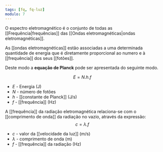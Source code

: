 ```yaml
---
tags: [fq, fq-luz]
modulo: 7
---
```


O espectro eletromagnético é o conjunto de todas as [[Frequência|frequências]] das [[Ondas eletromagnéticas|ondas eletromagnéticas]].

As [[ondas eletromagnéticas]] estão associadas a uma determinada quantidade de energia que é diretamente proporcional ao numero e à [[frequência]] dos seus [[fotões]].

Deste modo a **equação de Planck** pode ser apresentada do seguinte modo.

$$
E=N.h.f
$$
- $E$ - Energia (J)
- $N$ - número de fotões
- $h$ - [[constante de Planck]] (J/s)
- $f$ - [[frequência]] (Hz)

A [[frequência]] da radiação eletromagnética relaciona-se com o [[comprimento de onda]] da radiação no vazio, através da expressão:
$$
c=\lambda.f
$$
- $c$ - valor da [[velocidade da luz]] (m/s)
- $\lambda$ - comprimento de onda (m)
- $f$ - [[frequência]] da radiação (Hz)
